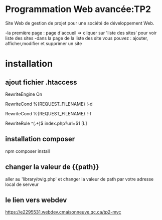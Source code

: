 # Programmation Web avancée:TP2


Site Web de gestion de projet pour une société de développement Web.

-la première page : page d'accueil
 => cliquer sur 'liste des sites' pour voir liste  des sites
-dans la page de la liste des site vous pouvez : ajouter, afficher,modifier et supprimer un site


# installation  

## ajout fichier **.htaccess**

RewriteEngine On

RewriteCond  %{REQUEST_FILENAME}  !-d

RewriteCond  %{REQUEST_FILENAME}  !-f

RewriteRule  ^(.+)$  index.php?url=$1 [L]

## installation composer

npm composer install


## changer la valeur de {{path}}

aller au 'library/twig.php' et changer la valeur de path par votre adresse local de serveur 

## le lien vers webdev

https://e2295531.webdev.cmaisonneuve.qc.ca/tp2-mvc